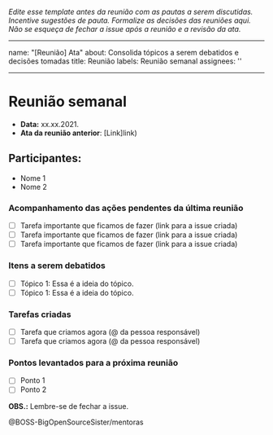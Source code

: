 
_Edite esse template antes da reunião com as pautas a serem discutidas. Incentive sugestões de pauta. Formalize as decisões das reuniões aqui. Não se esqueça de fechar a issue após a reunião e a revisão da ata._

---
name: "[Reunião] Ata"
about: Consolida tópicos a serem debatidos e decisões tomadas
title: Reunião <data>
labels: Reunião semanal
assignees: ''

---

# Reunião semanal

- **Data:** xx.xx.2021.
- **Ata da reunião anterior**: [Link]link)

## Participantes:
  - Nome 1
  - Nome 2

### Acompanhamento das ações pendentes da última reunião

- [ ] Tarefa importante que ficamos de fazer (link para a issue criada)
- [ ] Tarefa importante que ficamos de fazer (link para a issue criada)
- [ ] Tarefa importante que ficamos de fazer (link para a issue criada)

### Itens a serem debatidos

- [ ]  Tópico 1: Essa é a ideia do tópico.
- [ ]  Tópico 1: Essa é a ideia do tópico.

### Tarefas criadas

- [ ] Tarefa que criamos agora (@ da pessoa responsável)
- [ ] Tarefa que criamos agora (@ da pessoa responsável)

### Pontos levantados para a próxima reunião
- [ ] Ponto 1
- [ ] Ponto 2

**OBS.:** Lembre-se de fechar a issue.

@BOSS-BigOpenSourceSister/mentoras
